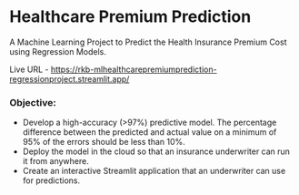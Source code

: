 # Healthcare Premium Prediction
A Machine Learning Project to Predict the Health Insurance Premium Cost using Regression Models.

Live URL - https://rkb-mlhealthcarepremiumprediction-regressionproject.streamlit.app/ 

### Objective: 
- Develop a high-accuracy (>97%) predictive model. The percentage difference between the predicted and actual value on a minimum of 95% of the errors should be less than 
10%. 
- Deploy the model in the cloud so that an insurance underwriter can run it from anywhere. 
- Create an interactive Streamlit application that an underwriter can use for predictions. 
